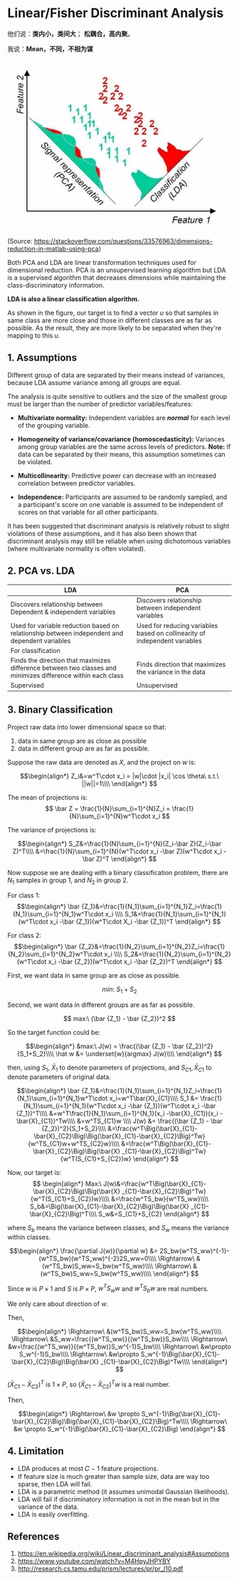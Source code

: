 # Linear/Fisher Discriminant Analysis
他们说：**类内小，类间大**； **松耦合，高内聚**。

我说：**Mean，不同，不相为谋**

![](media/15927713432363/15927731074977.jpg)

(Source: https://stackoverflow.com/questions/33576963/dimensions-reduction-in-matlab-using-pca)

Both PCA and LDA are linear transformation techniques used for dimensional reduction. PCA is an unsupervised learning algorithm but LDA is a supervised algorithm that decreases dimensions while maintaining the class-discriminatory information.

**LDA is also a linear classification algorithm.**

As shown in the figure, our target is to find a vector $u$ so that samples in same class are more close and those in different classes are as far as possible. As the result, they are more likely to be separated when they're mapping to this $u$.

## 1. Assumptions

Different group of data are separated by their means instead of variances, because LDA assume variance among all groups are equal.

The analysis is quite sensitive to outliers and the size of the smallest group must be larger than the number of predictor variables/features:

* **Multivariate normality:** Independent variables are _**normal**_ for each level of the grouping variable.


* **Homogeneity of variance/covariance (homoscedasticity):** Variances among group variables are the same across levels of predictors. 
    **Note:** If data can be separated by their means, this assumption sometimes can be violated.

* **Multicollinearity:** Predictive power can decrease with an increased correlation between predictor variables.

* **Independence:** Participants are assumed to be randomly sampled, and a participant's score on one variable is assumed to be independent of scores on that variable for all other participants.

It has been suggested that discriminant analysis is relatively robust to slight violations of these assumptions, and it has also been shown that discriminant analysis may still be reliable when using dichotomous variables (where multivariate normality is often violated).


## 2. PCA vs. LDA


| LDA                                                                                 | PCA                                              |
|-------------------------------------------------------------------------------------|--------------------------------------------------|
| Discovers relationship between Dependent & independent variables                    | Discovers relationship between independent variables |
| Used for variable reduction based on relationship between independent and dependent variables |         Used for reducing variables based on collinearity of independent variables                                         |
|           For classification                                                                          |                                                 |
|       Finds the direction that maximizes difference between two classes and minimizes difference within each class                                                                              |           Finds direction that maximizes the variance in the data                                      |
|           Supervised                                                                          |        Unsupervised                                         |



## 3. Binary Classification

Project raw data into lower dimensional space so that:
1. data in same group are as close as possible
2. data in different group are as far as possible.

 
Suppose the raw data are denoted as $X$, and the project on $w$ is:

$$\begin{align*}
Z_i&=w^T\cdot x_i = |w|\cdot |x_i| \cos \theta\ s.t.\ ||w||=1\\\\
\end{align*}
$$

The mean of projections is:
$$
\bar Z = \frac{1}{N}\sum_{i=1}^{N}Z_i = \frac{1}{N}\sum_{i=1}^{N}w^T\cdot x_i 
$$

The variance of projections is:

$$\begin{align*}
S_Z&=\frac{1}{N}\sum_{i=1}^{N}(Z_i-\bar Z)(Z_i-\bar Z)^T\\\\
&=\frac{1}{N}\sum_{i=1}^{N}(w^T\cdot x_i -\bar Z)(w^T\cdot x_i -\bar Z)^T
\end{align*}
$$

Now suppose we are dealing with a binary classification problem,  there are $N_1$ samples in group 1, and $N_2$ in group 2.

For class 1:
$$\begin{align*}
\bar {Z_1}&=\frac{1}{N_1}\sum_{i=1}^{N_1}Z_i=\frac{1}{N_1}\sum_{i=1}^{N_1}w^T\cdot x_i \\\\
S_1&=\frac{1}{N_1}\sum_{i=1}^{N_1}(w^T\cdot x_i -\bar {Z_1})(w^T\cdot X_i -\bar {Z_1})^T
\end{align*}
$$

For class 2:
$$\begin{align*}
\bar {Z_2}&=\frac{1}{N_2}\sum_{i=1}^{N_2}Z_i=\frac{1}{N_2}\sum_{i=1}^{N_2}w^T\cdot x_i \\\\
S_2&=\frac{1}{N_2}\sum_{i=1}^{N_2}(w^T\cdot x_i -\bar {Z_2})(w^T\cdot x_i -\bar {Z_2})^T
\end{align*}
$$

First, we want data in same group are as close as possible. 

$$
min:\ S_1+S_2
$$

Second, we want data in different groups are as far as possible.

$$
max:\ (\bar {Z_1} - \bar {Z_2})^2
$$

So the target function could be:

$$\begin{align*}
&max:\ J(w) = \frac{(\bar {Z_1} - \bar {Z_2})^2}{S_1+S_2}\\\\
\hat w &= \underset{w}{argmax} J(w)\\\\
\end{align*}
$$

then, using $S_1,\ \bar X_1$ to denote parameters of projections, and $S_{C1}, \bar X_{C1}$ to denote parameters of original data.

$$\begin{align*}
\bar {Z_1}&=\frac{1}{N_1}\sum_{i=1}^{N_1}Z_i=\frac{1}{N_1}\sum_{i=1}^{N_1}w^T\cdot x_i=w^T\bar{X}_{C1}\\\\
S_1 &= \frac{1}{N_1}\sum_{i=1}^{N_1}(w^T\cdot x_i -\bar {Z_1})(w^T\cdot x_i -\bar {Z_1})^T\\\\
&=w^T\frac{1}{N_1}\sum_{i=1}^{N_1}(x_i -\bar{X}_{C1})(x_i -\bar{X}_{C1})^Tw\\\\
&=w^TS_{C1}w
\\\\
J(w) &= \frac{(\bar {Z_1} - \bar {Z_2})^2}{S_1+S_2}\\\\
&=\frac{w^T\Big(\bar{X}_{C1}-\bar{X}_{C2}\Big)\Big(\bar{X}_{C1}-\bar{X}_{C2}\Big)^Tw}{w^TS_{C1}w+w^TS_{C2}w}\\\\
&=\frac{w^T\Big(\bar{X}_{C1}-\bar{X}_{C2}\Big)\Big(\bar{X} _{C1}-\bar{X}_{C2}\Big)^Tw}{w^T(S_{C1}+S_{C2})w}
\end{align*}
$$

Now, our target is:
$$
\begin{align*}
Max:\ J(w)&=\frac{w^T\Big(\bar{X}_{C1}-\bar{X}_{C2}\Big)\Big(\bar{X} _{C1}-\bar{X}_{C2}\Big)^Tw}{w^T(S_{C1}+S_{C2})w}\\\\
&=\frac{w^TS_bw}{w^TS_ww}\\\\
S_b&=\Big(\bar{X}_{C1}-\bar{X}_{C2}\Big)\Big(\bar{X} _{C1}-\bar{X}_{C2}\Big)^T\\\\
S_w&=S_{C1}+S_{C2}
\end{align*}
$$

where $S_b$ means the variance between classes, and $S_w$ means the variance within classes.

$$\begin{align*}
\frac{\partial J(w)}{\partial w} &= 2S_bw(w^TS_ww)^{-1}- (w^TS_bw)(w^TS_ww)^{-2}2S_ww=0\\\\
\Rightarrow\ &(w^TS_bw)S_ww=S_bw(w^TS_ww)\\\\
\Rightarrow\ &(w^TS_bw)S_ww=S_bw(w^TS_ww)\\\\
\end{align*}
$$

Since $w$ is $P\times 1$ and $S$ is $P\times P$, $w^TS_ww$ and $w^TS_bw$ are real numbers. 

We only care about direction of $w$. 

Then,

$$\begin{align*}
\Rightarrow\ &(w^TS_bw)S_ww=S_bw(w^TS_ww)\\\\
\Rightarrow\ &S_ww=\frac{(w^TS_ww)}{(w^TS_bw)}S_bw\\\\
\Rightarrow\ &w=\frac{(w^TS_ww)}{(w^TS_bw)}S_w^{-1}S_bw\\\\
\Rightarrow\ &w\propto S_w^{-1}S_bw\\\\
\Rightarrow\ &w\propto S_w^{-1}\Big(\bar{X}_{C1}-\bar{X}_{C2}\Big)\Big(\bar{X} _{C1}-\bar{X}_{C2}\Big)^Tw\\\\
\end{align*}
$$


$\Big(\bar{X}_{C1}-\bar{X}_{C2}\Big)^T$ is $1\times P$, so $\Big(\bar{X}_{C1}-\bar{X}_{C2}\Big)^Tw$ is a real number. 

Then,

$$\begin{align*}
\Rightarrow\ &w \propto S_w^{-1}\Big(\bar{X}_{C1}-\bar{X}_{C2}\Big)\Big(\bar{X}_{C1}-\bar{X}_{C2}\Big)^Tw\\\\
\Rightarrow\ &w \propto S_w^{-1}\Big(\bar{X}_{C1}-\bar{X}_{C2}\Big)
\end{align*}
$$

## 4. Limitation

* LDA produces at most 𝐶 − 1 feature projections.
* If feature size is much greater than sample size, data are way too sparse, then LDA will fail.
* LDA is a parametric method (it assumes unimodal Gaussian likelihoods).
* LDA will fail if discriminatory information is not in the mean but in the variance of the data.
* LDA is easily overfitting.


## References

1. https://en.wikipedia.org/wiki/Linear_discriminant_analysis#Assumptions
2. https://www.youtube.com/watch?v=M4HpyJHPYBY
3. http://research.cs.tamu.edu/prism/lectures/pr/pr_l10.pdf